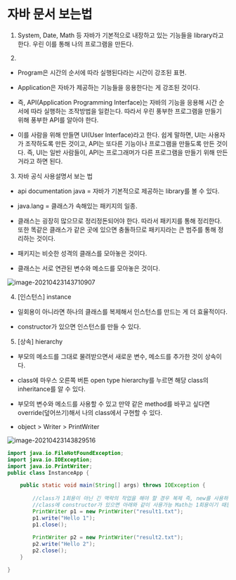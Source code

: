 # 자바 문서 보는법

1. System, Date, Math 등 자바가 기본적으로 내장하고 있는 기능들을 library라고 한다. 우린 이를 통해 나의 프로그램을 만든다.

2. 

- Program은 시간의 순서에 따라 실행된다라는 시간이 강조된 표현.

- Application은 자바가 제공하는 기능들을 응용한다는 게 강조된 것이다.

- 즉, API(Application Programming Interface)는 자바의 기능을 응용해 시간 순서에 따라 실행하는 조작방법을 일컫는다. 따라서 우린 풍부한 프로그램을 만들기 위해 풍부한 API를 알아야 한다.

- 이를 사람을 위해 만들면 UI(User Interface)라고 한다. 쉽게 말하면, UI는 사용자가 조작하도록 만든 것이고, API는 또다른 기능이나 프로그램을 만들도록 만든 것이다. 즉, UI는 일반 사람들이, API는 프로그래머가 다른 프로그램을 만들기 위해 만든 거라고 하면 된다.

3. 자바 공식 사용설명서 보는 법

- api documentation java = 자바가 기본적으로 제공하는 library를 볼 수 있다.

- java.lang = 클래스가 속해있는 패키지의 일종.

- 클래스는 굉장히 많으므로 정리정돈되어야 한다. 따라서 패키지를 통해 정리한다. 또한 똑같은 클래스가 같은 곳에 있으면 충돌하므로 패키지라는 큰 범주를 통해 정리하는 것이다.

- 패키지는 비슷한 성격의 클래스를 모아놓은 것이다.

- 클래스는 서로 연관된 변수와 메소드를 모아놓은 것이다.

![image-20210423143710907](https://user-images.githubusercontent.com/80496345/116240997-6c16bc00-a79f-11eb-805f-2df1824e5fbd.png)

4. [인스턴스] instance

- 일회용이 아니라면 하나의 클래스를 복제해서 인스턴스를 만드는 게 더 효율적이다.

- constructor가 있으면 인스턴스를 만들 수 있다.

5. [상속] hierarchy

- 부모의 메소드를 그대로 물려받으면서 새로운 변수, 메소드를 추가한 것이 상속이다.

- class에 마우스 오른쪽 버튼 open type hierarchy를 누르면 해당 class의 inheritance를 알 수 있다.

- 부모의 변수와 메소드를 사용할 수 있고 만약 같은 method를 바꾸고 싶다면 override(덮어쓰기)해서 나의 class에서 구현할 수 있다.

- object > Writer > PrintWriter

![image-20210423143829516](https://user-images.githubusercontent.com/80496345/116240999-6caf5280-a79f-11eb-927e-0a5b3e7e3d2c.png)

```java
import java.io.FileNotFoundException;
import java.io.IOException;
import java.io.PrintWriter;
public class InstanceApp {

	public static void main(String[] args) throws IOException {
		
		//class가 1회용이 아닌 긴 맥락의 작업을 해야 할 경우 복제 즉, new를 사용하여 p1과 같은 인스턴스를 황용하여 넣어 사용.
		//class에 constructor가 있으면 아래와 같이 사용가능 Math는 1회용이기 때문에 사용하지도 않을 뿐더러 constructor가 없다. 
		PrintWriter p1 = new PrintWriter("result1.txt");
		p1.write("Hello 1");
		p1.close();
		
		PrintWriter p2 = new PrintWriter("result2.txt");
		p2.write("Hello 2");
		p2.close();
	}

}
```